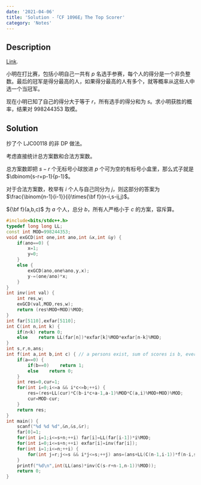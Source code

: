 ```yaml
---
date: '2021-04-06'
title: 'Solution -「CF 1096E」The Top Scorer'
category: 'Notes'
---
```


## Description

[Link](http://codeforces.com/problemset/problem/1096/E).

小明在打比赛，包括小明自己一共有 $p$ 名选手参赛，每个人的得分是一个非负整数。最后的冠军是得分最高的人，如果得分最高的人有多个，就等概率从这些人中选一个当冠军。

现在小明已知了自己的得分大于等于 $r$，所有选手的得分和为 $s$。求小明获胜的概率，结果对 $998244353$ 取模。

## Solution

抄了个 LJC00118 的非 DP 做法。

考虑直接统计总方案数和合法方案数。

总方案数即把 $s-r$ 个无标号小球放进 $p$ 个可为空的有标号小盒里，那么式子就是 $\dbinom{s-r+p-1}{p-1}$。

对于合法方案数，枚举有 $i$ 个人与自己同分为 $j$，则这部分的答案为 $\frac{\binom{n-1}{i-1}}{i}\times{\bf f}(n-i,s-ij,j)$。

${\bf f}(a,b,c)$ 为 $a$ 个人，总分 $b$，所有人严格小于 $c$ 的方案，容斥算。

```cpp
#include<bits/stdc++.h>
typedef long long LL;
const int MOD=998244353;
void exGCD(int one,int ano,int &x,int &y) {
	if(ano==0) {
		x=1;
		y=0;
	}
	else {
		exGCD(ano,one%ano,y,x);
		y-=(one/ano)*x;
	}
}
int inv(int val) {
	int res,w;
	exGCD(val,MOD,res,w);
	return (res%MOD+MOD)%MOD;
}
int far[5110],exfar[5110];
int C(int n,int k) {
	if(n<k)	return 0;
	else	return LL(far[n])*exfar[k]%MOD*exfar[n-k]%MOD;
}
int s,r,n,ans;
int f(int a,int b,int c) { // a persons exist, sum of scores is b, everyone's score < c
	if(a==0) {
		if(b==0)	return 1;
		else	return 0;
	}
	int res=0,cur=1;
	for(int i=0;i<=a && i*c<=b;++i) {
		res=(res+LL(cur)*C(b-i*c+a-1,a-1)%MOD*C(a,i)%MOD+MOD)%MOD;
		cur=MOD-cur;
	}
	return res;
}
int main() {
	scanf("%d %d %d",&n,&s,&r);
	far[0]=1;
	for(int i=1;i<=s+n;++i)	far[i]=LL(far[i-1])*i%MOD;
	for(int i=0;i<=s+n;++i)	exfar[i]=inv(far[i]);
	for(int i=1;i<=n;++i) {
		for(int j=r;j<=s && i*j<=s;++j)	ans=(ans+LL(C(n-1,i-1))*f(n-i,s-i*j,j)%MOD*inv(i)%MOD)%MOD;
	}
	printf("%d\n",int(LL(ans)*inv(C(s-r+n-1,n-1))%MOD));
	return 0;
}
```